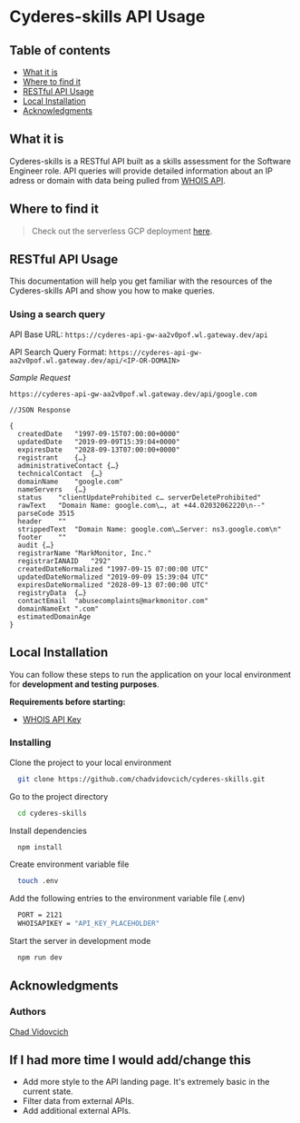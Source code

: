 
# Cyderes-skills API Usage

## Table of contents 

- [What it is](#what-it-is)
- [Where to find it](#where-to-find-it)
- [RESTful API Usage](#restful-api-usage)
- [Local Installation](#local-installation)
- [Acknowledgments](#acknowledgments)

## What it is

Cyderes-skills is a RESTful API built as a skills assessment for the Software Engineer role. API queries will provide detailed information about an IP adress or domain with data being pulled from [WHOIS API](https://whois.whoisxmlapi.com/).  

## Where to find it

> Check out the serverless GCP deployment [here](https://cyderes-api-gw-aa2v0pof.wl.gateway.dev/api).

## RESTful API Usage
This documentation will help you get familiar with the resources of the Cyderes-skills API and show you how to make queries.

### Using a search query
API Base URL: `https://cyderes-api-gw-aa2v0pof.wl.gateway.dev/api`

API Search Query Format: `https://cyderes-api-gw-aa2v0pof.wl.gateway.dev/api/<IP-OR-DOMAIN>`

*Sample Request*
```
https://cyderes-api-gw-aa2v0pof.wl.gateway.dev/api/google.com
```
```
//JSON Response

{
  createdDate	"1997-09-15T07:00:00+0000"
  updatedDate	"2019-09-09T15:39:04+0000"
  expiresDate	"2028-09-13T07:00:00+0000"
  registrant	{…}
  administrativeContact	{…}
  technicalContact	{…}
  domainName	"google.com"
  nameServers	{…}
  status	"clientUpdateProhibited c… serverDeleteProhibited"
  rawText	"Domain Name: google.com\…, at +44.02032062220\n--"
  parseCode	3515
  header	""
  strippedText	"Domain Name: google.com\…Server: ns3.google.com\n"
  footer	""
  audit	{…}
  registrarName	"MarkMonitor, Inc."
  registrarIANAID	"292"
  createdDateNormalized	"1997-09-15 07:00:00 UTC"
  updatedDateNormalized	"2019-09-09 15:39:04 UTC"
  expiresDateNormalized	"2028-09-13 07:00:00 UTC"
  registryData	{…}
  contactEmail	"abusecomplaints@markmonitor.com"
  domainNameExt	".com"
  estimatedDomainAge
}
```

## Local Installation

You can follow these steps to run the application on your local environment for **development and testing purposes**.

**Requirements before starting:**

  - [WHOIS API Key](https://whois.whoisxmlapi.com/)

### Installing

Clone the project to your local environment

```bash
  git clone https://github.com/chadvidovcich/cyderes-skills.git
```

Go to the project directory

```bash
  cd cyderes-skills
```

Install dependencies

```bash
  npm install
```

Create environment variable file

```bash
  touch .env
```

Add the following entries to the environment variable file (.env)

```bash
  PORT = 2121
  WHOISAPIKEY = "API_KEY_PLACEHOLDER"
```

Start the server in development mode

```bash
  npm run dev
```

## Acknowledgments

### Authors
 
[Chad Vidovcich](https://github.com/chadvidovcich)

## If I had more time I would add/change this

- Add more style to the API landing page. It's extremely basic in the current state.
- Filter data from external APIs.
- Add additional external APIs.
